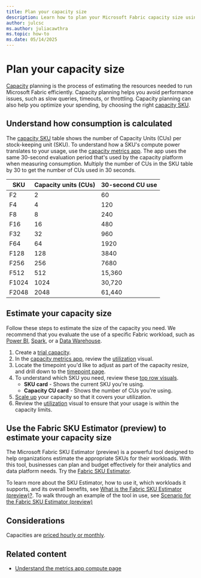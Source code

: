```yaml
---
title: Plan your capacity size
description: Learn how to plan your Microsoft Fabric capacity size using the Microsoft Fabric capacity metrics app.
author: julcsc
ms.author: juliacawthra
ms.topic: how-to
ms.date: 05/14/2025
---
```


# Plan your capacity size

[Capacity](licenses.md#capacity) planning is the process of estimating the resources needed to run Microsoft Fabric efficiently. Capacity planning helps you avoid performance issues, such as slow queries, timeouts, or throttling. Capacity planning can also help you optimize your spending, by choosing the right [capacity SKU](licenses.md#capacity).

## Understand how consumption is calculated

The [capacity SKU](licenses.md#capacity) table shows the number of Capacity Units (CUs) per stock-keeping unit (SKU). To understand how a SKU's compute power translates to your usage, use the [capacity metrics app](metrics-app-compute-page.md). The app uses the same 30-second evaluation period that's used by the capacity platform when measuring consumption. Multiply the number of CUs in the SKU table by 30 to get the number of CUs used in 30 seconds.

| SKU | Capacity units (CUs) | 30-second CU use |
|--|--|--|
| F2 | 2 | 60 |
| F4 | 4 | 120 |
| F8 | 8 | 240 |
| F16 | 16 | 480 |
| F32 | 32 | 960 |
| F64 | 64 | 1920 |
| F128 | 128 | 3840 |
| F256 | 256 | 7680 |
| F512 | 512 | 15,360 |
| F1024 | 1024 | 30,720 |
| F2048 | 2048 | 61,440 |

## Estimate your capacity size

Follow these steps to estimate the size of the capacity you need. We recommend that you evaluate the use of a specific Fabric workload, such as [Power BI](/power-bi/enterprise/service-premium-what-is), [Spark](../data-engineering/spark-compute.md), or a [Data Warehouse](../data-warehouse/data-warehousing.md).

1. Create a [trial capacity](../fundamentals/fabric-trial.md).
1. In the [capacity metrics app](metrics-app-compute-page.md), review the [utilization](metrics-app-compute-page.md#utilization) visual.
1. Locate the timepoint you'd like to adjust as part of the capacity resize, and drill down to the [timepoint page](metrics-app-timepoint-page.md).
1. To understand which SKU you need, review these [top row visuals](metrics-app-timepoint-page.md#top-row-visuals).
    * **SKU card** - Shows the current SKU you're using.
    * **Capacity CU card** - Shows the number of CUs you're using.
1. [Scale up](scale-capacity.md) your capacity so that it covers your utilization.
1. Review the [utilization](metrics-app-compute-page.md#utilization) visual to ensure that your usage is within the capacity limits.

## Use the Fabric SKU Estimator (preview) to estimate your capacity size

The Microsoft Fabric SKU Estimator (preview) is a powerful tool designed to help organizations estimate the appropriate SKUs for their workloads. With this tool, businesses can plan and budget effectively for their analytics and data platform needs. Try the [Fabric SKU Estimator](https://aka.ms/FabricSKUEstimator).

To learn more about the SKU Estimator, how to use it, which workloads it supports, and its overall benefits, see [What is the Fabric SKU Estimator (preview)?](fabric-sku-estimator.md). To walk through an example of the tool in use, see [Scenario for the Fabric SKU Estimator (preview)](fabric-sku-estimator-scenario.md)

## Considerations

Capacities are [priced hourly or monthly](https://azure.microsoft.com/pricing/details/microsoft-fabric/).

## Related content

* [Understand the metrics app compute page](metrics-app-compute-page.md)
